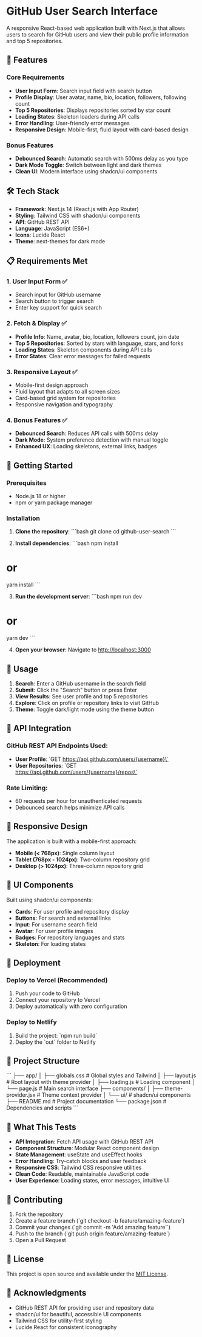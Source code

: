 # GitHub User Search Interface

A responsive React-based web application built with Next.js that allows users to search for GitHub users and view their public profile information and top 5 repositories.

## 🚀 Features

### Core Requirements
- **User Input Form**: Search input field with search button
- **Profile Display**: User avatar, name, bio, location, followers, following count
- **Top 5 Repositories**: Displays repositories sorted by star count
- **Loading States**: Skeleton loaders during API calls
- **Error Handling**: User-friendly error messages
- **Responsive Design**: Mobile-first, fluid layout with card-based design

### Bonus Features
- **Debounced Search**: Automatic search with 500ms delay as you type
- **Dark Mode Toggle**: Switch between light and dark themes
- **Clean UI**: Modern interface using shadcn/ui components

## 🛠️ Tech Stack

- **Framework**: Next.js 14 (React.js with App Router)
- **Styling**: Tailwind CSS with shadcn/ui components
- **API**: GitHub REST API
- **Language**: JavaScript (ES6+)
- **Icons**: Lucide React
- **Theme**: next-themes for dark mode

## 📋 Requirements Met

### 1. User Input Form ✅
- Search input for GitHub username
- Search button to trigger search
- Enter key support for quick search

### 2. Fetch & Display ✅
- **Profile Info**: Name, avatar, bio, location, followers count, join date
- **Top 5 Repositories**: Sorted by stars with language, stars, and forks
- **Loading States**: Skeleton components during API calls
- **Error States**: Clear error messages for failed requests

### 3. Responsive Layout ✅
- Mobile-first design approach
- Fluid layout that adapts to all screen sizes
- Card-based grid system for repositories
- Responsive navigation and typography

### 4. Bonus Features ✅
- **Debounced Search**: Reduces API calls with 500ms delay
- **Dark Mode**: System preference detection with manual toggle
- **Enhanced UX**: Loading skeletons, external links, badges

## 🚀 Getting Started

### Prerequisites
- Node.js 18 or higher
- npm or yarn package manager

### Installation

1. **Clone the repository**:
\`\`\`bash
git clone <your-repo-url>
cd github-user-search
\`\`\`

2. **Install dependencies**:
\`\`\`bash
npm install
# or
yarn install
\`\`\`

3. **Run the development server**:
\`\`\`bash
npm run dev
# or
yarn dev
\`\`\`

4. **Open your browser**:
Navigate to [http://localhost:3000](http://localhost:3000)

## 📖 Usage

1. **Search**: Enter a GitHub username in the search field
2. **Submit**: Click the "Search" button or press Enter
3. **View Results**: See user profile and top 5 repositories
4. **Explore**: Click on profile or repository links to visit GitHub
5. **Theme**: Toggle dark/light mode using the theme button

## 🔧 API Integration

### GitHub REST API Endpoints Used:
- **User Profile**: \`GET https://api.github.com/users/{username}\`
- **User Repositories**: \`GET https://api.github.com/users/{username}/repos\`

### Rate Limiting:
- 60 requests per hour for unauthenticated requests
- Debounced search helps minimize API calls

## 📱 Responsive Design

The application is built with a mobile-first approach:

- **Mobile (< 768px)**: Single column layout
- **Tablet (768px - 1024px)**: Two-column repository grid
- **Desktop (> 1024px)**: Three-column repository grid

## 🎨 UI Components

Built using shadcn/ui components:
- **Cards**: For user profile and repository display
- **Buttons**: For search and external links
- **Input**: For username search field
- **Avatar**: For user profile images
- **Badges**: For repository languages and stats
- **Skeleton**: For loading states

## 🚀 Deployment

### Deploy to Vercel (Recommended)
1. Push your code to GitHub
2. Connect your repository to Vercel
3. Deploy automatically with zero configuration

### Deploy to Netlify
1. Build the project: \`npm run build\`
2. Deploy the \`out\` folder to Netlify

## 📁 Project Structure

\`\`\`
├── app/
│   ├── globals.css          # Global styles and Tailwind
│   ├── layout.js            # Root layout with theme provider
│   ├── loading.js           # Loading component
│   └── page.js              # Main search interface
├── components/
│   ├── theme-provider.jsx   # Theme context provider
│   └── ui/                  # shadcn/ui components
├── README.md                # Project documentation
└── package.json             # Dependencies and scripts
\`\`\`

## 🧪 What This Tests

- **API Integration**: Fetch API usage with GitHub REST API
- **Component Structure**: Modular React component design
- **State Management**: useState and useEffect hooks
- **Error Handling**: Try-catch blocks and user feedback
- **Responsive CSS**: Tailwind CSS responsive utilities
- **Clean Code**: Readable, maintainable JavaScript code
- **User Experience**: Loading states, error messages, intuitive UI

## 🤝 Contributing

1. Fork the repository
2. Create a feature branch (\`git checkout -b feature/amazing-feature\`)
3. Commit your changes (\`git commit -m 'Add amazing feature'\`)
4. Push to the branch (\`git push origin feature/amazing-feature\`)
5. Open a Pull Request

## 📄 License

This project is open source and available under the [MIT License](LICENSE).

## 🙏 Acknowledgments

- GitHub REST API for providing user and repository data
- shadcn/ui for beautiful, accessible UI components
- Tailwind CSS for utility-first styling
- Lucide React for consistent iconography

